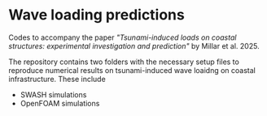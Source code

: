# Wave loading predictions
Codes to accompany the paper *"Tsunami-induced loads on coastal structures: experimental investigation and prediction"* by Millar et al. 2025.

The repository contains two folders with the necessary setup files to reproduce numerical results on tsunami-induced wave loaidng on coastal infrastructure. These include
- SWASH simulations
- OpenFOAM simulations


